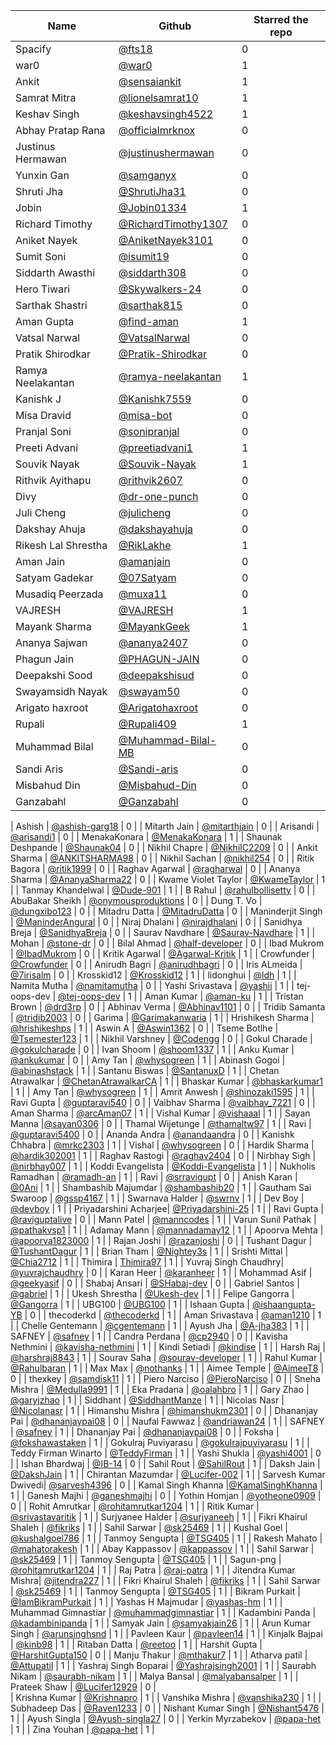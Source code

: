 | Name                | Github                                                        | Starred the repo |
| ------------------- | ------------------------------------------------------------- | ---------------- |
| Spacify             | [@fts18](https://github.com/fts18)                            | 0                |
| war0                | [@war0](https://github.com/war0)                              | 1                |
| Ankit               | [@sensaiankit](https://github.com/sensaiankit)                | 1                |
| Samrat Mitra        | [@lionelsamrat10](https://github.com/lionelsamrat10)          | 1                |
| Keshav Singh        | [@keshavsingh4522](https://github.com/keshavsingh4522/)       | 1                |
| Abhay Pratap Rana   | [@officialmrknox](https://github.com/OfficialMrKnoX)          | 0                |
| Justinus Hermawan   | [@justinushermawan](https://github.com/justinushermawan/)     | 0                |
| Yunxin Gan          | [@samganyx](https://github.com/samganyx/)                     | 0                |
| Shruti Jha          | [@ShrutiJha31](https://github.com/ShrutiJha31/)               | 0                |
| Jobin               | [@Jobin01334](https://github.com/Jobin01334)                  | 1                |
| Richard Timothy     | [@RichardTimothy1307](https://github.com/RichardTimothy1307/) | 0                |
| Aniket Nayek        | [@AniketNayek3101](https://github.com/AniketNayek3101)        | 0                |
| Sumit Soni          | [@isumit19](https://github.com/isumit19/)                     | 0                |
| Siddarth Awasthi    | [@siddarth308](https://github.com/siddarth308/)               | 0                |
| Hero Tiwari         | [@Skywalkers-24](https://github.com/Skywalkers-24/)           | 0                |
| Sarthak Shastri     | [@sarthak815](https://github.com/sarthak815)                  | 0                |
| Aman Gupta          | [@find-aman](https://github.com/find-aman)                    | 1                |
| Vatsal Narwal       | [@VatsalNarwal](https://github.com/VatsalNarwal)              | 0                |
| Pratik Shirodkar    | [@Pratik-Shirodkar](https://github.com/Pratik-Shirodkar)      | 0                |
| Ramya Neelakantan   | [@ramya-neelakantan](https://github.com/ramya-neelakantan)    | 1                |
| Kanishk J           | [@Kanishk7559](https://github.com/kanishk7559)                | 0                |
| Misa Dravid         | [@misa-bot](https://github.com/misa-bot)                      | 0                |
| Pranjal Soni        | [@sonipranjal](https://github.com/sonipranjal)                | 0                |
| Preeti Advani       | [@preetiadvani1](https://github.com/preetiadvani1)            | 1                |
| Souvik Nayak        | [@Souvik-Nayak](https://github.com/Souvik-Nayak)              | 1                |
| Rithvik Ayithapu    | [@rithvik2607](https://github.com/rithvik2607)                | 0                |
| Divy                | [@dr-one-punch](https://github.com/dr-one-punch)              | 0                |
| Juli Cheng          | [@julicheng](https://github.com/julicheng)                    | 0                |
| Dakshay Ahuja       | [@dakshayahuja](https://github.com/dakshayahuja)              | 0                |
| Rikesh Lal Shrestha | [@RikLakhe](https://github.com/RikLakhe)                      | 1                |
| Aman Jain           | [@amanjain](https://github.io/amnjain)                        | 0                |
| Satyam Gadekar      | [@07Satyam](https://github.com/07Satyam)                      | 0                |
| Musadiq Peerzada    | [@muxa11](https://github.com/muxa11)                          | 0                |
| VAJRESH             | [@VAJRESH](https://github.com/VAJRESH)                        | 1                |
| Mayank Sharma       | [@MayankGeek](https://github.com/MayankGeek)                  | 1                |
| Ananya Sajwan       | [@ananya2407](https://github.com/ananya2407)                  | 0                |
| Phagun Jain         | [@PHAGUN-JAIN](https://github.com/PHAGUN-JAIN)                | 0                |
| Deepakshi Sood      | [@deepakshisud](https://github.com/deepakshisud)              | 0                |
| Swayamsidh Nayak    | [@swayam50](https://github.com/swayam50)                      | 0                |
| Arigato haxroot     | [@Arigatohaxroot](https://github.com/Arigatohaxroot)          | 0                |
| Rupali              | [@Rupali409](https://github.com/Rupali409)                    | 1                |
| Muhammad Bilal      | [@Muhammad-Bilal-MB](https://github.com/Muhammad-Bilal-MB)    | 0                |
| Sandi Aris          | [@Sandi-aris](https://github.com/sandi-aris)                  | 0                |
| Misbahud Din        | [@Misbahud-Din](https://github.com/Misbahud-Din)              | 0                |
| Ganzabahl           | [@Ganzabahl](https://github.com/Ganzabahl)                    | 0                |

| Ashish | [@ashish-garg18](https://github.com/ashish-garg18) | 0 |
| Mitarth Jain | [@mitarthjain](https://github.com/mitarthjain) | 0 |
| Arisandi | [@arisandi1](https://github.com/arisandi1) | 0 |
| MenakaKonara | [@MenakaKonara](https://github.com/MenakaKonara) | 1 |
| Shaunak Deshpande | [@Shaunak04](https://github.com/Shaunak04) | 0 |
| Nikhil Chapre | [@NikhilC2209](https://github.com/NikhilC2209) | 0 |
| Ankit Sharma | [@ANKITSHARMA98](https://github.com/ANKITSHARMA98) | 0 |
| Nikhil Sachan | [@nikhil254](https://github.com/nikhil254) | 0 |
| Ritik Bagora | [@ritik1999](https://github.com/ritik1999) | 0 |
| Raghav Agarwal | [@ragharwal](https://github.com/ragharwal) | 0 |
| Ananya Sharma | [@AnanyaSharma22](https://github.com/AnanyaSharma22) | 0 |
| Kwame Violet Taylor | [@KwameTaylor](https://github.com/KwameTaylor) | 1 |
| Tanmay Khandelwal | [@Dude-901](https://github.com/Dude-901) | 1 |
| B Rahul | [@rahulbollisetty](https://github.com/rahulbollisetty) | 0 |
| AbuBakar Sheikh | [@onymousproduktions](https://github.com/onymousproduktions) | 0 |
| Dung T. Vo | [@dungxibo123](https://github.com/dungxibo123) | 0 |
| Mitadru Datta | [@MitadruDatta](https://github.com/MitadruDatta) | 0 |
| Maninderjit Singh | [@ManinderAngural](https://github.com/ManinderAngural) | 0 |
| Niraj Dhalani | [@nirajdhalani](https://github.com/nirajdhalani) | 0 |
| Sanidhya Breja | [@SanidhyaBreja](https://github.com/SanidhyaBreja) | 0 |
| Saurav Navdhare | [@Saurav-Navdhare](https://github.com/Saurav-Navdhare) | 1 |
| Mohan | [@stone-dr](https://github.com/stone-dr) | 0 |
| Bilal Ahmad | [@half-developer](https://github.com/half-developer) | 0 |
| Ibad Mukrom | [@IbadMukrom](https://github.com/IbadMukrom) | 0 |
| Kritik Agarwal | [@Agarwal-Kritik](https://github.com/Agarwal-Kritik) | 1 |
| Crowfunder | [@Crowfunder](https://github.com/Crowfunder) | 0 |
| Anirudh Bagri | [@anirudhbagri](https://github.com/anirudhbagri) | 0 |
| Iris ALmeida | [@7irisalm](https://github.com/7irisalm) | 0 |
| Krosskid12 | [@Krosskid12](https://github.com/Krosskid12) | 1 |
| lidonghui | [@ldh](https://github.com/ldh) | 1 |
| Namita Mutha | [@namitamutha](https://github.com/namitamutha) | 0 |
| Yashi Srivastava | [@yashii](https://github.com/yashii) | 1 |
| tej-oops-dev | [@tej-oops-dev](https://github.com/tej-oops-dev) | 1 |
| Aman Kumar | [@aman-ku](https://github.com/aman-ku) | 1 |
| Tristan Brown | [@drd3rp](https://github.com/drd3rp) | 0 |
| Abhinav Verma | [@Abhinav1101](https://github.com/Abhinav1101) | 0 |
| Tridib Samanta | [@tridib2003](https://github.com/tridib2003) | 0 |
| Garima | [@Garimakanwaria](https://github.com/Garimakanwaria) | 1 |
| Hrishikesh Sharma | [@hrishikeshps](https://github.com/hrishikeshps) | 1 |
| Aswin A | [@Aswin1362](https://github.com/Aswin1362) | 0 |
| Tseme Botlhe | [@Tsemester123](https://github.com/Tsemester123) | 1 |
| Nikhil Varshney | [@Codengg](https://github.com/Codengg) | 0 |
| Gokul Charade | [@gokulcharade](https://github.com/gokulcharade) | 0 |
| Ivan Shoom | [@shoom1337](https://github.com/shoom1337) | 1 |
| Anku Kumar | [@ankukumar](https://github.com/katanaop6) | 0 |
| Amy Tan | [@whysogreen](https://github.com/whysogreen) | 1 |
| Abinash Gogoi | [@abinashstack](https://github.com/abinashstack) | 1 |
| Santanu Biswas | [@SantanuxD](https://github.com/SantanuxD) | 1 |
| Chetan Atrawalkar | [@ChetanAtrawalkarCA](https://github.com/ChetanAtrawalkarCA) | 1 |
| Bhaskar Kumar | [@bhaskarkumar1](https://github.com/bhaskarkumar1) | 1 |
| Amy Tan | [@whysogreen](https://github.com/whysogreen) | 1 |
| Amrit Anwesh | [@shinozaki1595](https://github.com/shinozaki1595) | 1 |
| Ravi Gupta | [@guptaravi540](https://github.com/@guptaravi540) | 0 |
| Vaibhav Sharma | [@vaibhav_7221](https://github.com/vaibhavsharma7221) | 0 |
| Aman Sharma | [@arcAman07](https://github.com/arcAman07) | 1 |
| Vishal Kumar | [@vishaaal](https://github.com/vishaaal) | 1 |
| Sayan Manna |[@sayan0306](https://github.com/sayan0306) | 0 |
| Thamal Wijetunge | [@thamaltw97](https://github.com/Thamaltw97) | 1 |
| Ravi | [@guptaravi5400](https://github.com/guptaravi5400) | 0 |
| Ananda Andra | [@anandaandra](https://github.com/anandaandra) | 0 |
| Kanishk Chhabra | [@mrkc2303](https://github.com/mrkc2303) | 1 |
| Vishal | [@whysogreen](https://github.com/vishal0535) | 0 |
| Hardik Sharma | [@hardik302001](https://github.com/hardik302001) | 1 |
| Raghav Rastogi | [@raghav2404](https://github.com/raghav2404) | 0 |
| Nirbhay Sigh | [@nirbhay007](https://github.com/nirbhay007) | 1 |
| Koddi Evangelista | [@Koddi-Evangelista](https://github.com/Koddi-Evangelista) | 1 |
| Nukholis Ramadhan | [@ramadh-an](https://github.com/ramadh-an) | 1 |
| Ravi | [@srravigupt](https://github.com/srravigupt) | 0 |
| Anish Karan | [@0Ani](https://github.com/0Ani) | 1 |
| Shambashib Majumdar | [@shambashib20](https://github.com/shambashib20) | 1 |
| Gautham Sai Swaroop | [@gssp4167](https://github.com/gssp4167) | 1 |
| Swarnava Halder | [@swrnv](https://github.com/swrnv) | 1 |
| Dev Boy | [@devboy](https://github.com/DevBoy69) | 1 |
| Priyadarshini Acharjee| [@Priyadarshini-25](https://github.com/Priyadarshini-25) | 1 |
| Ravi Gupta | [@raviguptalive](https://github.com/raviguptalive) | 0 |
| Mann Patel | [@manncodes](https://github.com/manncodes) | 1 |
| Varun Sunil Pathak | [@pathakvsp1](https://github.com/pathakvsp1) | 1 |
| Adamay Mann | [@mannadamay12](https://github.com/mannadamay12) | 1 |
| Apoorva Mehta | [@apoorva1823000](https://github.com/apoorva1823000) | 1 |
| Rajan Joshi | [@razanjoshi](https://github.com/razanjoshi) | 0 |
| Tushant Dagur | [@TushantDagur](https://github.com/TushantDagur) | 1 |
| Brian Tham | [@Nightey3s](https://github.com/Nightey3s) | 1 |
| Srishti Mittal | [@Chia2712](https://github.com/Chia2712) | 1 |
| Thimira | [Thimira97](https://github.com/Thimira97) | 1 |
| Yuvraj Singh Chaudhry| [@yuvrajchaudhry](https://github.com/yuvrajchaudhry) | 0 |
| Karan Heer | [@karanheer](https://github.com/karanheer) | 1 |
| Mohammad Asif | [@geekyasif](https://github.com/geekyasif) | 0 |
| Shabaj Ansari | [@SHabaj-dev](https://github.com/SHabaj-dev) | 0 |
| Gabriel Santos | [@gabriel](https://github.com/gabriel-github) | 1 |
| Ukesh Shrestha | [@Ukesh-dev](https://github.com/Ukesh-dev) | 1 |
| Felipe Gangorra | [@Gangorra](https://github.com/Gangorra) | 1 |
| UBG100 | [@UBG100](https://github.com/UBG100) | 1 |
| Ishaan Gupta | [@ishaangupta-YB](https://github.com/ishaangupta-YB) | 0 |
| thecoderkd | [@thecoderkd](https://github.com/thecoderkd) | 1 |
| Aman Srivastava | [@aman1210](https://github.com/aman1210) | 1 |
| Chelle Gentemann | [@cgentemann](https://github.com/cgentemann) | 1 |
| Ayush Jha | [@A-jha383](https://github.com/A-jha383) | 1 |
| SAFNEY | [@safney](https://github.com/safeny) | 1 |
| Candra Perdana | [@cp2940](https://github.com/cp2940) | 0 |
| Kavisha Nethmini | [@kavisha-nethmini](https://github.com/kavisha-nethmini) | 1 |
| Kindi Setiadi | [@kindise](https://github.com/kindise) | 1 |
| Harsh Raj | [@harshraj8843](https://github.com/harshraj8843) | 1 |
| Sourav Saha | [@sourav-developer](https://github.com/platinumpmo-amigo) | 1 |
| Rahul Kumar | [@Rahulbaran](https://github.com/Rahulbaran) | 1 |
| Max Max | [@nothanks](https://github.com/nothanks) | 1 |
| Aimee Temple | [@AimeeT8](https://github.com/AimeeT8) | 0 |
| thexkey | [@samdisk11](https://github.com/samdisk11) | 1 |
| Piero Narciso | [@PieroNarciso](https://github.com/PieroNarciso) | 0 |
| Sneha Mishra | [@Medulla9991](https://github.com/Medulla9991) | 1 |
| Eka Pradana | [@oalahbro](https://github.com/oalahbro) | 1 |
| Gary Zhao | [@garyjzhao](https://github.com/garyjzhao) | 1 |
| Siddhant | [@SiddhantManze](https://github.com/SiddhantManze) | 1 |
| Nicolas Nasr | [@Nicolanasr](https://github.com/Nicolanasr) | 1 |
| Himanshu Mishra | [@himanshukm2301](https://github.com/himanshukm2301) | 0 |
| Dhananjay Pai | [@dhananjaypai08](https://github.com/dhananjaypai08) | 0 |
| Naufal Fawwaz | [@andriawan24](https://github.com/andriawan24) | 1 |
| SAFNEY | [@safney](https://github.com/safeny) | 1 |
| Dhananjay Pai | [@dhananjaypai08](https://github.com/dhananjaypai08) | 0 |
| Foksha | [@fokshawastaken](https://github.com/FokshaWasTaken) | 1 |
| Gokulraj Puviyarasu | [@gokulrajpuviyarasu](https://github.com/gokulrajpuviyarasu) | 1 |
| Teddy Firman Winarto | [@TeddyFirman](https://github.com/TeddyFirman) | 1 |
| Yashi Shukla | [@yashi4001](https://github.com/yashi4001) | 0 |
| Ishan Bhardwaj | [@IB-14](https://github.com/IB-14) | 0 |
| Sahil Rout | [@SahilRout](https://github.com/SahilRout) | 1 |
| Daksh Jain | [@DakshJain](https://github.com/Dakshjain1) | 1 |
| Chirantan Mazumdar | [@Lucifer-002](https://github.com/Lucifer-002) | 1 |
| Sarvesh Kumar Dwivedi| [@sarvesh4396](https://github.com/sarvesh4396) | 0 |
| Kamal Singh Khanna |[@KamalSinghKhanna](https://github.com/KamalSinghKhanna) | 1 |
| Ganesh Majhi | [@ganeshmajhi](https://github.com/ganeshmajhi) | 0 |
| Yothin Homjan | [@yotheone0909](https://github.com/yotheone0909) | 0 |
| Rohit Amrutkar | [@rohitamrutkar1204](https://github.com/rohitamrutkar1204) | 1 |
| Ritik Kumar | [@srivastavaritik](https://github.com/srivastavaritik) | 1 |
| Surjyanee Halder | [@surjyaneeh](https://github.com/surjyaneeh) | 1 |
| Fikri Khairul Shaleh | [@fikriks](https://github.com/fikriks) | 1 |
| Sahil Sarwar | [@sk25469](https://github.com/sk25469) | 1 |
| Kushal Goel | [@kushalgoel786](https://github.com/kushalgoel786) | 1 |
| Tanmoy Sengupta | [@TSG405](https://github.com/tsg405) | 1 |
| Rakesh Mahato | [@mahatorakesh](https://github.com/mahatorakesh) | 1 |
| Abay Kappassov | [@kappassov](https://github.com/kappassov) | 1 |
| Sahil Sarwar | [@sk25469](https://github.com/sk25469) | 1 |
| Tanmoy Sengupta | [@TSG405](https://github.com/tsg405) | 1 |
| Sagun-png | [@rohitamrutkar1204](https://github.com/Sagun-png) | 1 |
| Raj Patra | [@raj-patra](https://github.com/raj-patra) | 1 |
| Jitendra Kumar Mishra| [@jitendra227](https://github.com/jitendra227) | 1 |
| Fikri Khairul Shaleh | [@fikriks](https://github.com/fikriks) | 1 |
| Sahil Sarwar | [@sk25469](https://github.com/sk25469) | 1 |
| Tanmoy Sengupta | [@TSG405](https://github.com/tsg405) | 1 |
| Bikram Purkait | [@IamBikramPurkait](https://github.com/IamBikramPurkait) | 1 |
| Yashas H Majmudar | [@yashas-hm](https://github.com/yashas-hm) | 1 |
| Muhammad Gimnastiar | [@muhammadgimnastiar](https://github.com/muhammadgimnastiar) | 1 |
| Kadambini Panda | [@kadambinipanda](https://github.com/kadambinipanda) | 1 |
| Samyak Jain | [@samyakjain26](https://github.com/samyakjain26) | 1 |
| Arun Kumar Singh | [@arunsinghsnd](https://github.com/arunsinghsnd) | 1 |
| Pavleen Kaur | [@pavleen14](https://github.com/pavleen14) | 1 |
| Kinjalk Bajpai | [@kinb98](https://github.com/kinb98) | 1 |
| Ritaban Datta | [@reetoo](https://github.com/Reetoo) | 1 |
| Harshit Gupta | [@HarshitGupta150](https://github.com/HarshitGupta150) | 0 |
| Manju Thakur | [@mthakur7](https://github.com/mthakur7) | 1 |
| Atharva patil | [@Attupatil](https://github.com/Attupatil) | 1 |
| Yashraj Singh Boparai | [@Yashrajsingh2001](https://github.com/Yashrajsingh2001) | 1 |
| Saurabh Nikam | [@saurabh-nikam](https://github.com/saurabh-nikam) | 1 |
| Malya Bansal | [@malyabansalper](https://github.com/malyabansalper) | 1 |
| Prateek Shaw | [@Lucifer12929](https://github.com/Lucifer12929) | 0 |  
| Krishna Kumar | [@Krishnapro](https://github.com/Krishnapro) | 1 |
| Vanshika Mishra | [@vanshika230](https://github.com/vanshika230) | 1 |
| Subhadeep Das | [@Raven1233](https://github.com/Raven1233) | 0 |
| Nishant Kumar Singh | [@Nishant5476](https://github.com/Nishant5476) | 1 |
| Ayush Singla | [@Ayush-singla27](https://github.com/Ayush-singla27) | 0 |
| Yerkin Myrzabekov | [@papa-het](https://github.com/Papa-het) | 1 |
| Zina Youhan | [@papa-het](https://github.com/zeenayouhan) | 1 |
